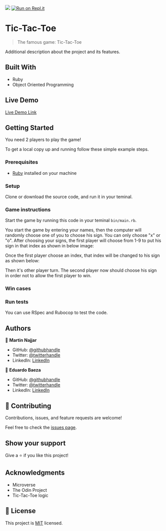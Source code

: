 ![](https://img.shields.io/badge/Microverse-blueviolet)
[![Run on Repl.it](https://repl.it/badge/github/edxco/tic-tac-toe)](https://repl.it/github/edxco/tic-tac-toe)
# Tic-Tac-Toe

> The famous game: Tic-Tac-Toe

Additional description about the project and its features.

## Built With

- Ruby
- Object Oriented Programming

## Live Demo

[Live Demo Link](https://repl.it/github/edxco/tic-tac-toe)


## Getting Started
 You need 2 players to play the game!


To get a local copy up and running follow these simple example steps.

### Prerequisites
- [Ruby](https://www.ruby-lang.org/en/downloads/) installed on your machine

### Setup
Clone or download the source code, and run it in your teminal.

### Game instructions
Start the game by running this code in your teminal `bin/main.rb`.

You start the game by entering your names, then the computer will randomly choose one of you to choose his sign. You can only choose "x" or "o".
After choosing your signs, the first player will choose from 1-9 to put his sign in that index as shown in below image:

Once the first player choose an index, that index will be changed to his sign as shown below:

Then it's other player turn. The second player now should choose his sign in order not to allow the first player to win.

### Win cases



### Run tests
You can use RSpec and Rubocop to test the code.


## Authors

👤 **Martin Najjar**

- GitHub: [@githubhandle](https://github.com/martinnajjar12/)
- Twitter: [@twitterhandle](https://twitter.com/martin_najjar/)
- LinkedIn: [LinkedIn](https://linkedin.com/in/martinnajjar12/)

👤 **Eduardo Baeza**

- GitHub: [@githubhandle](https://github.com/edxco/)
- Twitter: [@twitterhandle](https://twitter.com/lalo_nbc/)
- LinkedIn: [LinkedIn](https://www.linkedin.com/in/eduardo-n-baeza/)

## 🤝 Contributing

Contributions, issues, and feature requests are welcome!

Feel free to check the [issues page](https://github.com/edxco/tic-tac-toe/issues).

## Show your support

Give a ⭐️ if you like this project!

## Acknowledgments

- Microverse
- The Odin Project
- Tic-Tac-Toe logic

## 📝 License

This project is [MIT](https://github.com/edxco/tic-tac-toe/blob/master/LICENSE) licensed.
